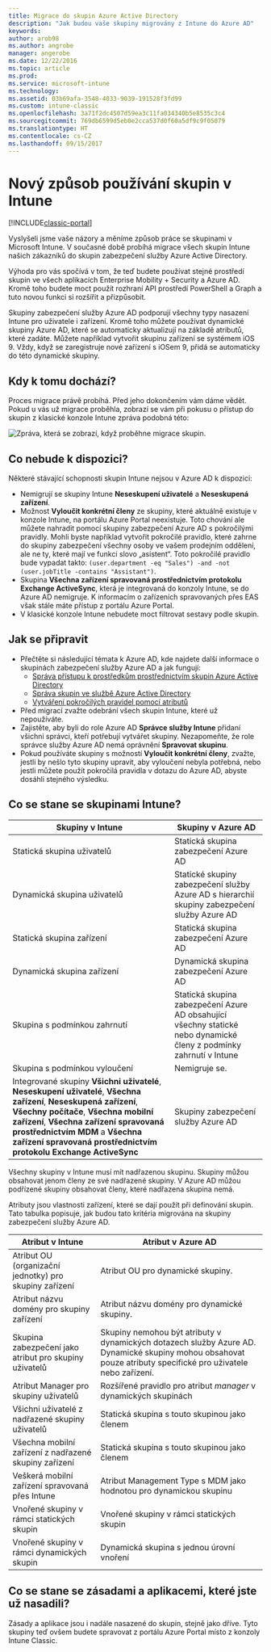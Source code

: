 ```yaml
---
title: Migrace do skupin Azure Active Directory
description: "Jak budou vaše skupiny migrovány z Intune do Azure AD"
keywords: 
author: arob98
ms.author: angrobe
manager: angerobe
ms.date: 12/22/2016
ms.topic: article
ms.prod: 
ms.service: microsoft-intune
ms.technology: 
ms.assetid: 03b69afa-3548-4033-9039-191528f3fd99
ms.custom: intune-classic
ms.openlocfilehash: 3a71f2dc4507d59ea3c11fa034340b5e8535c3c4
ms.sourcegitcommit: 769db6599d5eb0e2cca537d0f60a5df9c9f05079
ms.translationtype: HT
ms.contentlocale: cs-CZ
ms.lasthandoff: 09/15/2017
---
```

# <a name="a-new-way-of-using-groups-in-intune"></a>Nový způsob používání skupin v Intune

[!INCLUDE[classic-portal](../includes/classic-portal.md)]

Vyslyšeli jsme vaše názory a měníme způsob práce se skupinami v Microsoft Intune.
V současné době probíhá migrace všech skupin Intune našich zákazníků do skupin zabezpečení služby Azure Active Directory.

Výhoda pro vás spočívá v tom, že teď budete používat stejné prostředí skupin ve všech aplikacích Enterprise Mobility + Security a Azure AD. Kromě toho budete moct použít rozhraní API prostředí PowerShell a Graph a tuto novou funkci si rozšířit a přizpůsobit.

Skupiny zabezpečení služby Azure AD podporují všechny typy nasazení Intune pro uživatele i zařízení. Kromě toho můžete používat dynamické skupiny Azure AD, které se automaticky aktualizují na základě atributů, které zadáte. Můžete například vytvořit skupinu zařízení se systémem iOS 9. Vždy, když se zaregistruje nové zařízení s iOSem 9, přidá se automaticky do této dynamické skupiny.

## <a name="when-is-this-happening"></a>Kdy k tomu dochází?

Proces migrace právě probíhá. Před jeho dokončením vám dáme vědět.
Pokud u vás už migrace proběhla, zobrazí se vám při pokusu o přístup do skupin z klasické konzole Intune zpráva podobná této:

![Zpráva, která se zobrazí, když proběhne migrace skupin.](http://i.imgur.com/72KRaXj.png)

## <a name="what-wont-be-available"></a>Co nebude k dispozici?

Některé stávající schopnosti skupin Intune nejsou v Azure AD k dispozici:

- Nemigrují se skupiny Intune **Neseskupení uživatelé** a **Neseskupená zařízení**.
- Možnost **Vyloučit konkrétní členy** ze skupiny, které aktuálně existuje v konzole Intune, na portálu Azure Portal neexistuje. Toto chování ale můžete nahradit pomocí skupiny zabezpečení Azure AD s pokročilými pravidly. Mohli byste například vytvořit pokročilé pravidlo, které zahrne do skupiny zabezpečení všechny osoby ve vašem prodejním oddělení, ale ne ty, které mají ve funkci slovo „asistent“. Toto pokročilé pravidlo bude vypadat takto: `(user.department -eq "Sales") -and -not (user.jobTitle -contains "Assistant")`.
- Skupina **Všechna zařízení spravovaná prostřednictvím protokolu Exchange ActiveSync**, která je integrovaná do konzoly Intune, se do Azure AD nemigruje. K informacím o zařízeních spravovaných přes EAS však stále máte přístup z portálu Azure Portal.
- V klasické konzole Intune nebudete moct filtrovat sestavy podle skupin.
<!--- - Custom group targeting of notification rules will not be available. ROB I took this out as I couldn't replicate the behavior. --->

## <a name="how-to-get-ready"></a>Jak se připravit

- Přečtěte si následující témata k Azure AD, kde najdete další informace o skupinách zabezpečení služby Azure AD a jak fungují:
    -  [Správa přístupu k prostředkům prostřednictvím skupin Azure Active Directory](https://azure.microsoft.com/documentation/articles/active-directory-manage-groups/)
    -  [Správa skupin ve službě Azure Active Directory](https://azure.microsoft.com/documentation/articles/active-directory-accessmanagement-manage-groups/)
    -  [Vytváření pokročilých pravidel pomocí atributů](https://azure.microsoft.com/documentation/articles/active-directory-accessmanagement-groups-with-advanced-rules/)
- Před migrací zvažte odebrání všech skupin Intune, které už nepoužíváte.
-  Zajistěte, aby byli do role Azure AD **Správce služby Intune** přidaní všichni správci, kteří potřebují vytvářet skupiny. Nezapomeňte, že role správce služby Azure AD nemá oprávnění **Spravovat skupinu**.
-  Pokud používáte skupiny s možností **Vyloučit konkrétní členy**, zvažte, jestli by nešlo tyto skupiny upravit, aby vyloučení nebyla potřebná, nebo jestli můžete použít pokročilá pravidla v dotazu do Azure AD, abyste dosáhli stejného výsledku.


## <a name="what-happens-to-intune-groups"></a>Co se stane se skupinami Intune?

| Skupiny v Intune|Skupiny v Azure AD|
|-----------------------------------------------------------------------|-------------------------------------------------------------|
|Statická skupina uživatelů|Statická skupina zabezpečení Azure AD|
|Dynamická skupina uživatelů|Statické skupiny zabezpečení služby Azure AD s hierarchií skupiny zabezpečení služby Azure AD|
|Statická skupina zařízení|Statická skupina zabezpečení Azure AD|
|Dynamická skupina zařízení|Dynamická skupina zabezpečení Azure AD|
|Skupina s podmínkou zahrnutí|Statická skupina zabezpečení Azure AD obsahující všechny statické nebo dynamické členy z podmínky zahrnutí v Intune|
|Skupina s podmínkou vyloučení|Nemigruje se.|
|Integrované skupiny **Všichni uživatelé**, **Neseskupení uživatelé**, **Všechna zařízení**, **Neseskupená zařízení**, **Všechny počítače**, **Všechna mobilní zařízení**, **Všechna zařízení spravovaná prostřednictvím MDM** a **Všechna zařízení spravovaná prostřednictvím protokolu Exchange ActiveSync**|Skupiny zabezpečení služby Azure AD|

Všechny skupiny v Intune musí mít nadřazenou skupinu. Skupiny můžou obsahovat jenom členy ze své nadřazené skupiny. V Azure AD můžou podřízené skupiny obsahovat členy, které nadřazena skupina nemá.

Atributy jsou vlastnosti zařízení, které se dají použít při definování skupin. Tato tabulka popisuje, jak budou tato kritéria migrována na skupiny zabezpečení služby Azure AD.

| Atribut v Intune|Atribut v Azure AD|
|-----------------------------------------------------------------------|-------------------------------------------------------------|
|Atribut OU (organizační jednotky) pro skupiny zařízení|Atribut OU pro dynamické skupiny.|
|Atribut názvu domény pro skupiny zařízení|Atribut názvu domény pro dynamické skupiny.|
|Skupina zabezpečení jako atribut pro skupiny uživatelů|Skupiny nemohou být atributy v dynamických dotazech služby Azure AD. Dynamické skupiny mohou obsahovat pouze atributy specifické pro uživatele nebo zařízení.|
|Atribut Manager pro skupiny uživatelů|Rozšířené pravidlo pro atribut *manager* v dynamických skupinách|
|Všichni uživatelé z nadřazené skupiny uživatelů|Statická skupina s touto skupinou jako členem|
|Všechna mobilní zařízení z nadřazené skupiny zařízení|Statická skupina s touto skupinou jako členem|
|Veškerá mobilní zařízení spravovaná přes Intune|Atribut Management Type s MDM jako hodnotou pro dynamickou skupinu|
|Vnořené skupiny v rámci statických skupin |Vnořené skupiny v rámci statických skupin|
|Vnořené skupiny v rámci dynamických skupin|Dynamická skupina s jednou úrovní vnoření|

## <a name="what-happens-to-policies-and-apps-youve-already-deployed"></a>Co se stane se zásadami a aplikacemi, které jste už nasadili?

Zásady a aplikace jsou i nadále nasazené do skupin, stejně jako dříve. Tyto skupiny teď ovšem budete spravovat z portálu Azure Portal místo z konzoly Intune Classic.
 
